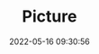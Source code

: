 ---
weight: 1
images:
- /images/edited/33.jpeg
title: Picture
date: 2022-05-16 09:30:56
tags:
- luminar
- work
---